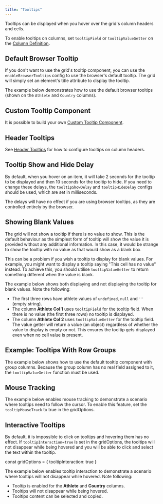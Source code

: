 ```yaml
---
title: "Tooltips"
---
```

  
Tooltips can be displayed when you hover over the grid's column headers and cells.

<grid-example title='Tooltips' name='tooltips' type='generated' options='{ "modules": true }'></grid-example>

To enable tooltips on columns, set `tooltipField` or `tooltipValueGetter` on the [Column Definition](/column-definitions/).

<interface-documentation interfaceName='ColDef' names='["tooltipField", "tooltipValueGetter"]' config='{"description":""}'></interface-documentation>

## Default Browser Tooltip

If you don't want to use the grid's tooltip component, you can use the `enableBrowserTooltips` config to use the browser's default tooltip. The grid will simply set an element's title attribute to display the tooltip.

The example below demonstrates how to use the default browser tooltips (shown on the `Athlete` and `Country` columns).

<grid-example title='Default Browser Tooltip' name='default-tooltip' type='generated' options='{ "modules": true }'></grid-example>

## Custom Tooltip Component

It is possible to build your own [Custom Tooltip Component](/component-tooltip/).

## Header Tooltips

See [Header Tooltips](/column-headers/#header-tooltips) for how to configure tooltips on column headers.

## Tooltip Show and Hide Delay

By default, when you hover on an item, it will take 2 seconds for the tooltip to be displayed and then 10 seconds for the tooltip to hide. If you need to change these delays, the `tooltipShowDelay` and `tooltipHideDelay` configs should be used, which are set in milliseconds.

<note>
The delays will have no effect if you are using browser tooltips, as they are controlled entirely by the browser.
</note>

## Showing Blank Values

The grid will not show a tooltip if there is no value to show. This is the default behaviour as the simplest form of tooltip will show the value it is provided without any additional information. In this case, it would be strange to show the tooltip with no value as that would show as a blank box.

This can be a problem if you wish a tooltip to display for blank values. For example, you might want to display a tooltip saying "This cell has no value" instead. To achieve this, you should utilise `tooltipValueGetter` to return something different when the value is blank.

The example below shows both displaying and not displaying the tooltip for blank values. Note the following:

- The first three rows have athlete values of `undefined`, `null` and `''` (empty string).
- The column **Athlete Col 1** uses `tooltipField` for the tooltip field. When there is no value (the first three rows) no tooltip is displayed.
- The column **Athlete Col 2** uses `tooltipValueGetter` for the tooltip field. The value getter will return a value (an object) regardless of whether the value to display is empty or not. This ensures the tooltip gets displayed even when no cell value is present.

<grid-example title='Blank Values' name='blank-values' type='generated'></grid-example>

## Example: Tooltips With Row Groups

The example below shows how to use the default tooltip component with group columns. Because the group column has no real field assigned to it, the `tooltipValueGetter` function must be used.


<grid-example title='Row Group Tooltip' name='rowgroups-tooltip' type='generated' options='{ "enterprise": true, "modules": ["clientside", "rowgrouping", "menu", "setfilter", "columnpanel"] }'></grid-example>

## Mouse Tracking

The example below enables mouse tracking to demonstrate a scenario where tooltips need to follow the cursor. To enable this feature, set the `tooltipMouseTrack` to true in the gridOptions.

<grid-example title='Tooltip Mouse Tracking' name='tooltip-mouse-tracking' type='generated'></grid-example>

## Interactive Tooltips

By default, it is impossible to click on tooltips and hovering them has no effect. If `tooltipInteraction=true` is set in the gridOptions, the tooltips will not disappear while being hovered and you will be able to click and select the text within the tooltip.

<snippet>
const gridOptions = {
    tooltipInteraction: true
}
</snippet>

The example below enables tooltip interaction to demonstrate a scenario where tooltips will not disappear while hovered. Note following: 

- Tooltip is enabled for the **Athlete** and **Country** columns.
- Tooltips will not disappear while being hovered.
- Tooltips content can be selected and copied.

<grid-example title='Tooltip Interaction' name='tooltip-interaction' type='generated'></grid-example>
